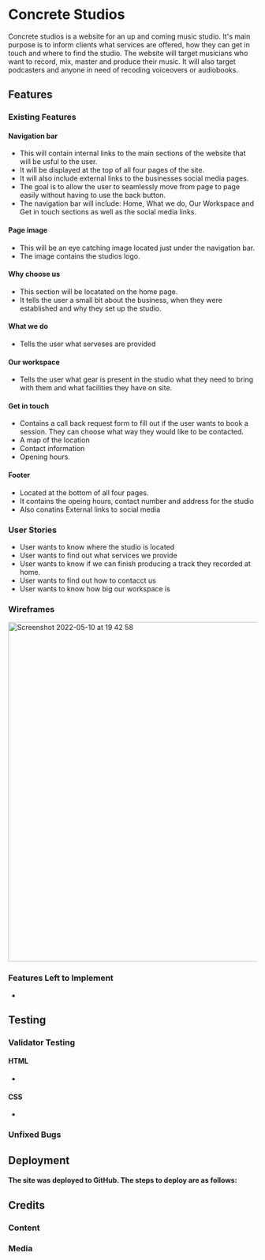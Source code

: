 # Concrete Studios
Concrete studios is a website for an up and coming music studio. It's main purpose is to inform clients what services are offered, how they can get in touch and where to find the studio.
The website will target musicians who want to record, mix, master and produce their music. It will also target podcasters and anyone in need of recoding voiceovers or audiobooks. 
## Features
### Existing Features
#### Navigation bar 
- This will contain internal links to the main sections of the website that will be usful to the user. 
- It will be displayed at the top of all four pages of the site. 
- It will also include external links to the businesses social media pages. 
- The goal is to allow the user to seamlessly move from page to page easily without having to use the back button.
- The navigation bar will include: Home, What we do, Our Workspace and Get in touch sections as well as the social media links.
#### Page image
- This will be an eye catching image located just under the navigation bar. 
- The image contains the studios logo.
#### Why choose us
- This section will be locatated on the home page. 
- It tells the user a small bit about the business, when they were established and why they set up the studio. 
#### What we do
- Tells the user what serveses are provided 
#### Our workspace
- Tells the user what gear is present in the studio what they need to bring with them and what facilities they have on site.
#### Get in touch
- Contains a call back request form to fill out if the user wants to book a session. They can choose what way they would like to be contacted.
- A map of the location
- Contact information 
- Opening hours.
#### Footer
- Located at the bottom of all four pages. 
- It contains the opeing hours, contact number and address for the studio
- Also conatins External links to social media
### User Stories
- User wants to know where the studio is located
- User wants to find out what services we provide
- User wants to know if we can finish producing a track they recorded at home.
- User wants to find out how to contacct us
- User wants to know how big our workspace is
### Wireframes
<img width="689" alt="Screenshot 2022-05-10 at 19 42 58" src="https://user-images.githubusercontent.com/102697164/167700077-148835de-c77f-4575-b115-5e1e30444e84.png">

### Features Left to Implement
- 
## Testing
### Validator Testing
#### HTML
-
#### CSS
-
### Unfixed Bugs
## Deployment
#### The site was deployed to GitHub. The steps to deploy are as follows:
## Credits
### Content
### Media
